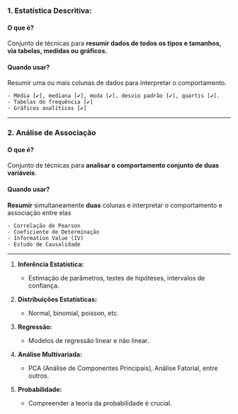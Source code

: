 
### 1. **Estatística Descritiva:**
#### O que é?
Conjunto de técnicas para **resumir dados de todos os tipos e tamanhos, via tabelas, medidas ou gráficos.**
#### Quando usar?
Resumir uma ou mais colunas de dados para interpretar o comportamento.

    - Média [✔️], mediana [✔️], moda [✔️], desvio padrão [✔️], quartis [✔️].
    - Tabelas de frequência [✔️]
    - Gráficos analíticos [✔️]

---
### 2. **Análise de Associação**
#### O que é?
Conjunto de técnicas para **analisar o comportamento conjunto de duas variáveis**.
#### Quando usar?
**Resumir** simultaneamente **duas** colunas e interpretar o comportamento e associação entre elas

    - Correlação de Pearson  
    - Coeficiente de Determinação
    - Information Value (IV)
    - Estudo de Causalidade

--- 

1. **Inferência Estatística:**
    - Estimação de parâmetros, testes de hipóteses, intervalos de confiança.

2. **Distribuições Estatísticas:**
    - Normal, binomial, poisson, etc.

3. **Regressão:**
    - Modelos de regressão linear e não linear.

4. **Análise Multivariada:**
    - PCA (Análise de Componentes Principais), Análise Fatorial, entre outros.

5. **Probabilidade:**
    - Compreender a teoria da probabilidade é crucial.